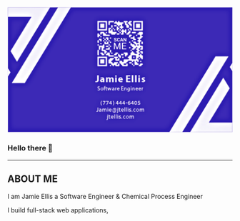 
[![Header](https://github.com/JEllis66/JEllis66/blob/main/bCardPurp.png "Header")](https://jtellis.com/)
### Hello there 👋
---
ABOUT ME
---
I am Jamie Ellis
a Software Engineer & Chemical Process Engineer

I build full-stack web applications, 

<!--
**JEllis66/JEllis66** is a ✨ _special_ ✨ repository because its `README.md` (this file) appears on your GitHub profile.

Here are some ideas to get you started:

- 🔭 I’m currently working on ...
- 🌱 I’m currently learning ...
- 👯 I’m looking to collaborate on ...
- 🤔 I’m looking for help with ...
- 💬 Ask me about ...
- 📫 How to reach me: ...
- 😄 Pronouns: ...
- ⚡ Fun fact: ...
-->
